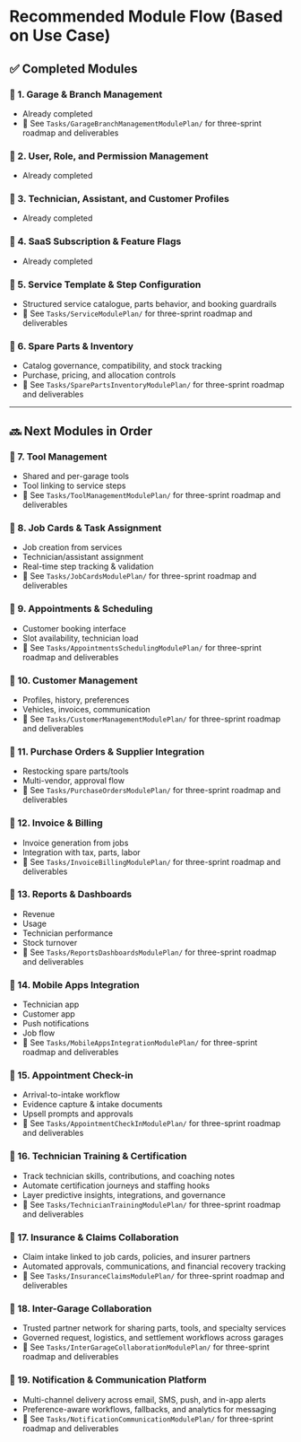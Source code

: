 # Recommended Module Flow (Based on Use Case)

## ✅ Completed Modules

### 🔹 1. Garage & Branch Management
- Already completed
- 📄 See `Tasks/GarageBranchManagementModulePlan/` for three-sprint roadmap and deliverables

### 🔹 2. User, Role, and Permission Management
- Already completed

### 🔹 3. Technician, Assistant, and Customer Profiles
- Already completed

### 🔹 4. SaaS Subscription & Feature Flags
- Already completed

### 🔹 5. Service Template & Step Configuration
- Structured service catalogue, parts behavior, and booking guardrails
- 📄 See `Tasks/ServiceModulePlan/` for three-sprint roadmap and deliverables

### 🔹 6. Spare Parts & Inventory
- Catalog governance, compatibility, and stock tracking
- Purchase, pricing, and allocation controls
- 📄 See `Tasks/SparePartsInventoryModulePlan/` for three-sprint roadmap and deliverables

---

## 🔜 Next Modules in Order

### 🔹 7. Tool Management
- Shared and per-garage tools
- Tool linking to service steps
- 📄 See `Tasks/ToolManagementModulePlan/` for three-sprint roadmap and deliverables

### 🔹 8. Job Cards & Task Assignment
- Job creation from services
- Technician/assistant assignment
- Real-time step tracking & validation
- 📄 See `Tasks/JobCardsModulePlan/` for three-sprint roadmap and deliverables

### 🔹 9. Appointments & Scheduling
- Customer booking interface
- Slot availability, technician load
- 📄 See `Tasks/AppointmentsSchedulingModulePlan/` for three-sprint roadmap and deliverables

### 🔹 10. Customer Management
- Profiles, history, preferences
- Vehicles, invoices, communication
- 📄 See `Tasks/CustomerManagementModulePlan/` for three-sprint roadmap and deliverables

### 🔹 11. Purchase Orders & Supplier Integration
- Restocking spare parts/tools
- Multi-vendor, approval flow
- 📄 See `Tasks/PurchaseOrdersModulePlan/` for three-sprint roadmap and deliverables

### 🔹 12. Invoice & Billing
- Invoice generation from jobs
- Integration with tax, parts, labor
- 📄 See `Tasks/InvoiceBillingModulePlan/` for three-sprint roadmap and deliverables

### 🔹 13. Reports & Dashboards
- Revenue
- Usage
- Technician performance
- Stock turnover
- 📄 See `Tasks/ReportsDashboardsModulePlan/` for three-sprint roadmap and deliverables

### 🔹 14. Mobile Apps Integration
- Technician app
- Customer app
- Push notifications
- Job flow
- 📄 See `Tasks/MobileAppsIntegrationModulePlan/` for three-sprint roadmap and deliverables

### 🔹 15. Appointment Check-in
- Arrival-to-intake workflow
- Evidence capture & intake documents
- Upsell prompts and approvals
- 📄 See `Tasks/AppointmentCheckInModulePlan/` for three-sprint roadmap and deliverables

### 🔹 16. Technician Training & Certification
- Track technician skills, contributions, and coaching notes
- Automate certification journeys and staffing hooks
- Layer predictive insights, integrations, and governance
- 📄 See `Tasks/TechnicianTrainingModulePlan/` for three-sprint roadmap and deliverables

### 🔹 17. Insurance & Claims Collaboration
- Claim intake linked to job cards, policies, and insurer partners
- Automated approvals, communications, and financial recovery tracking
- 📄 See `Tasks/InsuranceClaimsModulePlan/` for three-sprint roadmap and deliverables

### 🔹 18. Inter-Garage Collaboration
- Trusted partner network for sharing parts, tools, and specialty services
- Governed request, logistics, and settlement workflows across garages
- 📄 See `Tasks/InterGarageCollaborationModulePlan/` for three-sprint roadmap and deliverables

### 🔹 19. Notification & Communication Platform
- Multi-channel delivery across email, SMS, push, and in-app alerts
- Preference-aware workflows, fallbacks, and analytics for messaging
- 📄 See `Tasks/NotificationCommunicationModulePlan/` for three-sprint roadmap and deliverables
